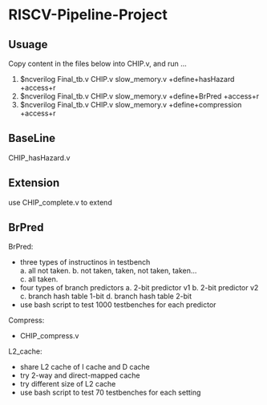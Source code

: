 # RISCV-Pipeline-Project

## Usuage 
Copy content in the files below into CHIP.v, and run ...
1. $ncverilog Final_tb.v CHIP.v slow_memory.v +define+hasHazard +access+r
2. $ncverilog Final_tb.v CHIP.v slow_memory.v +define+BrPred +access+r
3. $ncverilog Final_tb.v CHIP.v slow_memory.v +define+compression +access+r 


## BaseLine
  CHIP_hasHazard.v  

## Extension  
  use CHIP_complete.v to extend  

## BrPred  

BrPred:  
  * three types of instructinos in testbench  
    a. all not taken. 
    b. not taken, taken, not taken, taken...  
    c. all taken. 
  * four types of branch predictors
    a. 2-bit predictor v1
    b. 2-bit predictor v2
    c. branch hash table 1-bit
    d. branch hash table 2-bit
  * use bash script to test 1000 testbenches for each predictor 

Compress:  
  * CHIP_compress.v

L2_cache:  
  * share L2 cache of I cache and D cache
  * try 2-way and direct-mapped cache
  * try different size of L2 cache
  * use bash script to test 70 testbenches for each setting
